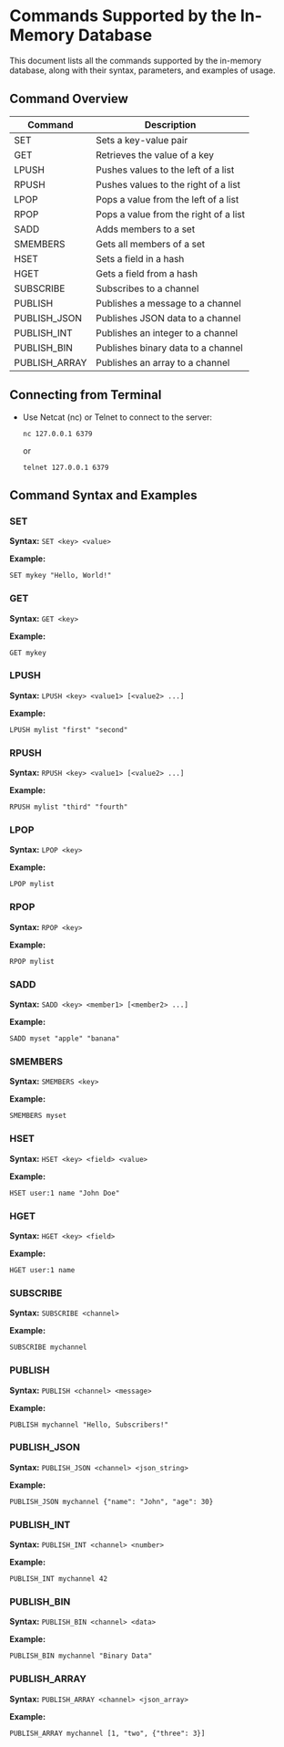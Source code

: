 # Commands Supported by the In-Memory Database

This document lists all the commands supported by the in-memory database, along with their syntax, parameters, and examples of usage.

## Command Overview

| Command      | Description                          |
|--------------|--------------------------------------|
| SET          | Sets a key-value pair                |
| GET          | Retrieves the value of a key         |
| LPUSH        | Pushes values to the left of a list  |
| RPUSH        | Pushes values to the right of a list |
| LPOP         | Pops a value from the left of a list  |
| RPOP         | Pops a value from the right of a list |
| SADD         | Adds members to a set                |
| SMEMBERS     | Gets all members of a set            |
| HSET         | Sets a field in a hash               |
| HGET         | Gets a field from a hash             |
| SUBSCRIBE    | Subscribes to a channel              |
| PUBLISH      | Publishes a message to a channel     |
| PUBLISH_JSON | Publishes JSON data to a channel     |
| PUBLISH_INT  | Publishes an integer to a channel     |
| PUBLISH_BIN  | Publishes binary data to a channel    |
| PUBLISH_ARRAY| Publishes an array to a channel      |


## Connecting from Terminal

- Use Netcat (nc) or Telnet to connect to the server:
  ```
  nc 127.0.0.1 6379
  ```
  or
  ```
  telnet 127.0.0.1 6379
  ```


## Command Syntax and Examples

### SET

**Syntax:** `SET <key> <value>`

**Example:**
```
SET mykey "Hello, World!"
```

### GET

**Syntax:** `GET <key>`

**Example:**
```
GET mykey
```

### LPUSH

**Syntax:** `LPUSH <key> <value1> [<value2> ...]`

**Example:**
```
LPUSH mylist "first" "second"
```

### RPUSH

**Syntax:** `RPUSH <key> <value1> [<value2> ...]`

**Example:**
```
RPUSH mylist "third" "fourth"
```

### LPOP

**Syntax:** `LPOP <key>`

**Example:**
```
LPOP mylist
```

### RPOP

**Syntax:** `RPOP <key>`

**Example:**
```
RPOP mylist
```

### SADD

**Syntax:** `SADD <key> <member1> [<member2> ...]`

**Example:**
```
SADD myset "apple" "banana"
```

### SMEMBERS

**Syntax:** `SMEMBERS <key>`

**Example:**
```
SMEMBERS myset
```

### HSET

**Syntax:** `HSET <key> <field> <value>`

**Example:**
```
HSET user:1 name "John Doe"
```

### HGET

**Syntax:** `HGET <key> <field>`

**Example:**
```
HGET user:1 name
```

### SUBSCRIBE

**Syntax:** `SUBSCRIBE <channel>`

**Example:**
```
SUBSCRIBE mychannel
```

### PUBLISH

**Syntax:** `PUBLISH <channel> <message>`

**Example:**
```
PUBLISH mychannel "Hello, Subscribers!"
```

### PUBLISH_JSON

**Syntax:** `PUBLISH_JSON <channel> <json_string>`

**Example:**
```
PUBLISH_JSON mychannel {"name": "John", "age": 30}
```

### PUBLISH_INT

**Syntax:** `PUBLISH_INT <channel> <number>`

**Example:**
```
PUBLISH_INT mychannel 42
```

### PUBLISH_BIN

**Syntax:** `PUBLISH_BIN <channel> <data>`

**Example:**
```
PUBLISH_BIN mychannel "Binary Data"
```

### PUBLISH_ARRAY

**Syntax:** `PUBLISH_ARRAY <channel> <json_array>`

**Example:**
```
PUBLISH_ARRAY mychannel [1, "two", {"three": 3}]
```


